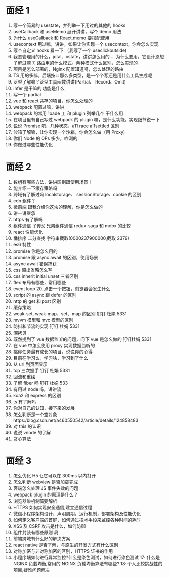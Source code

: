 # 面经 1

1. 写一个简易的 usestate，并列举一下用过的其他的 hooks
2. useCallback 和 useMemo 展开讲讲，写个 demo 用法
3. 为什么 useCallback 和 React.memo 要搭配使用
4. usecontext 用过嘛，讲讲，如果让你实现一个 usecontext，你会怎么实现
5. 写个自定义 hooks 看一下 （我写了一个 useclickoutside)
6. 我态管理用的什么，jotal、xstate，讲讲怎么用的…..为什么要用，它设计恩想了解过嘛 7. 路由用的什么模式。两种模式什么区别，怎么实现的
7. 项目是怎么部署的，Nginx 配置知道吗，怎么处理的路由
8. TS 用的多嘛，后端按口那么多类型，是一个个写还是用什么工具生成呢
9. 泛型了解嘛？泛型工具函数讲讲(Partial、 Record、Omit)
10. infer 是干嘛的 功能是什么
11. 写一个 partial
12. vue 和 react 共存的项目，你怎么处理的
13. webpack 配置过嘛，讲讲
14. webpack 的常用 1oade 工 和 plugin 列举几个 干什么用
15. 在项目里有自己写过 webpack 的 plugin 嘛，是什么功能，实现细节说一下
16. 说说 Promise 吧，几种状态，a11 race al1settled 区别
17. 沙箱了解嘛，让你实现一个沙箱，你会怎么做（用 Proxy)
18. 你们 Node 的 OPs 多少，咋测的
19. 你做过哪些性能优化

# 面经 2

1. 数组有哪些方法，讲讲区别跟使用场景 ا
2. 能介绍一下缓存策略吗
3. 跨域有了解过吗 localstorage、 sessionStorage、cookie 的区别
4. cdn 组件？
5. 微前端 跟我介绍你这块的理解，你是怎么做的
6. 讲一讲继承
7. https 有了解吗
8. 组件通信 子传父 兄弟组件通信 redux-saga 和 mobx 的比较
9. react 性能优化
10. 桶排序 二分查找 字符串截取(0000237900000,截取 2379)
11. es6 特性
12. promise 你是怎么用的
13. promise 跟 async await 的区别，使用场景
14. async await 错误捕获
15. css 超出省略怎么写
16. css inherit initial unset 三者区别
17. flex 布局有哪些，常用哪些
18. event loop 20. 点击一个按钮，浏览器会发生什么
19. script 的 async 跟 defer 的区别
20. http 的 get 和 post 区别
21. 缓存策略
22. weak-set, weak-map、set、map 的区别 钉钉 杜娟 5331
23. mvvm 模型和 mvc 模型的区别
24. 防抖和节流的实现 钉钉 杜娟 5331
25. 深拷贝
26. 既然提到了 vue 数据监听的问题，问下 vue 是怎么做的 钉钉杜娟 5331
27. 在 vue 中怎么使用 proxy 实现数据监听的
28. 挑你任务最有成长的项目，说说你的心得
29. 目前在学习么，学习啥，学习到了什么
30. 从 url 到页面显示
31. tcp 三次握手 钉钉 杜娟 5331
32. 回流和重绘
33. 了解 fiber 吗 钉钉 杜娟 533
34. 有用过 node 吗，讲讲流
35. koa2 和 express 的区别
36. ts 有了解吗
37. 你对自己的认知，接下来的发展
38. 怎么判断是一个空对象 https:/blog.csdn.net/a460550542/article/details/124858483
39. 对 this 的认识
40. 说说 vnode 的了解
41. 贪心算法

# 面经 3

1. 怎么优化 H5 让它可以在 300ms 以内打开
2. 怎么判断 webview 是否加载完成
3. 客端怎么处理 JS 事件失效的问题
4. webpack plugin 的原理是什么？
5. 浏览器染机制简要解析
6. HTTPS 如何实现安全通信,建立通信过程
7. 微信小程序架构设计，声明周期，运行机制，部署架构及性能优化
8. 如何定义客户端的首屏，如何通过技术手段来监控各种时间的耗时
9. XSS 及 CSRF 攻击是什么，如何防御
10. 组件封装有哪些原则 局
11. 前端跨域有什么好的解决方案
12. react native 是否了解，与原生的开发方式有什么区别
13. 对称加密与非对称加密的区别，HTTPS 证书的作用
14. 小程序端如何进行异常监控?什么是染色测试，如何进行染色测试
    17· 什么是 NGINX 负载均衡,常用的 NGINX 负载均衡算法有哪些?
    18· 个人比较挑战性的项目,疑难问题解决
